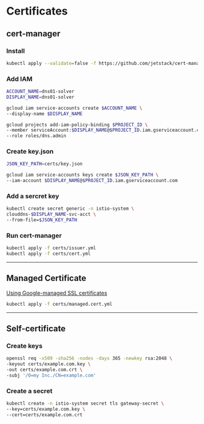 # Certificates

## cert-manager

### Install

```bash
kubectl apply --validate=false -f https://github.com/jetstack/cert-manager/releases/download/v0.16.1/cert-manager.yaml
```

### Add IAM

```bash
ACCOUNT_NAME=dns01-solver
DISPLAY_NAME=dns01-solver

gcloud iam service-accounts create $ACCOUNT_NAME \
--display-name $DISPLAY_NAME
```

```bash
gcloud projects add-iam-policy-binding $PROJECT_ID \
--member serviceAccount:$DISPLAY_NAME@$PROJECT_ID.iam.gserviceaccount.com \
--role roles/dns.admin
```

### Create key.json

```bash
JSON_KEY_PATH=certs/key.json

gcloud iam service-accounts keys create $JSON_KEY_PATH \
--iam-account $DISPLAY_NAME@$PROJECT_ID.iam.gserviceaccount.com
```

### Add a sercret key

```bash
kubectl create secret generic -n istio-system \
clouddns-$DISPLAY_NAME-svc-acct \
--from-file=$JSON_KEY_PATH
```

### Run cert-manager

```bash
kubectl apply -f certs/issuer.yml
kubectl apply -f certs/cert.yml
```

---

## Managed Certificate

[Using Google-managed SSL certificates](https://cloud.google.com/kubernetes-engine/docs/how-to/managed-certs)

```bash
kubectl apply -f certs/managed.cert.yml
```

---

## Self-certificate

### Create keys

```bash
openssl req -x509 -sha256 -nodes -days 365 -newkey rsa:2048 \
-keyout certs/example.com.key \
-out certs/example.com.crt \
-subj '/O=my Inc./CN=example.com'
```

### Create a secret

```bash
kubectl create -n istio-system secret tls gateway-secret \
--key=certs/example.com.key \
--cert=certs/example.com.crt
```

